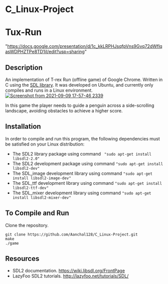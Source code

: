 # C_Linux-Project

# Tux-Run
"https://docs.google.com/presentation/d/1c_kkLRPHJsqfpVns9Gvq72dWflqasWDPHZTPe8TD1iI/edit?usp=sharing"

## [](https://github.com/Aanchal128/C_with_Linux/tree/master/Project#description)Description

An implementation of T-rex Run (offline game) of Google Chrome. Written in C using the  [SDL library](https://www.libsdl.org/). It was developed on Ubuntu, and currently only compiles and runs in a Linux environment. 
 [![Screenshot from 2021-09-09 17-57-46 2339](https://user-images.githubusercontent.com/55271996/132716618-7084f8e3-8a68-49e8-810e-953a1d553d04.png)](https://user-images.githubusercontent.com/55271996/132716618-7084f8e3-8a68-49e8-810e-953a1d553d04.png)
 
In this game the player needs to guide a penguin across a side-scrolling landscape, avoiding obstacles to achieve a higher score.
## [](https://github.com/Aanchal128/C_with_Linux/tree/master/Project#installation)Installation

In order to compile and run this program, the following dependencies must be satisfied on your Linux distribution:

-   The SDL2 library package using command
``` "sudo apt-get install libsdl2-2.0"```
-   The SDL2 development package using command
 ```"sudo apt-get install libsdl2-dev"```
-   The SDL_image development library using command
```"sudo apt-get install libsdl2-image-dev"```
-   The SDL_ttf development library using command
```"sudo apt-get install libsdl2-ttf-dev"```
-   The SDL_mixer development library using command
```"sudo apt-get install libsdl2-mixer-dev"```

## [](https://github.com/Aanchal128/C_with_Linux/tree/master/Project#specifications)To Compile and Run
Clone the repository.

```
git clone https://github.com/Aanchal128/C_Linux-Project.git
make
./game
```
## Resources
- SDL2 documentation. https://wiki.libsdl.org/FrontPage
- LazyFoo SDL2 tutorials. http://lazyfoo.net/tutorials/SDL/
